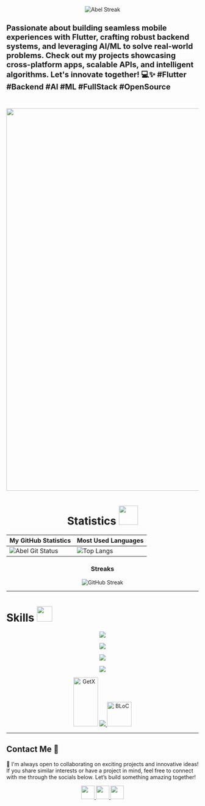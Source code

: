 <div align="center"> 
 
![Abel Streak](https://github-widgetbox.vercel.app/api/profile?username=abel3ri&data=followers,repositories,stars,commits&theme=viridescent)
</div>




<h4 style="font-size: 20px;">
  Passionate about building seamless mobile experiences with Flutter, crafting robust backend systems, and leveraging AI/ML to solve real-world problems. Check out my projects showcasing cross-platform apps, scalable APIs, and intelligent algorithms. Let's innovate together! 💻✨
#Flutter #Backend #AI #ML #FullStack #OpenSource
</h4>

<br>

<img src="https://user-images.githubusercontent.com/74038190/212284100-561aa473-3905-4a80-b561-0d28506553ee.gif" width="1000">

<br>

<div align="center">

# Statistics <img src="https://media4.giphy.com/media/MIGbtLZoVjbl0bYbAd/giphy.gif?cid=ecf05e472t2h0i8d7dcjaoau9iqtchhr899hxmpxzzgc7lyw&rid=giphy.gif" width="50" > 

| My GitHub Statistics | Most Used Languages |
| --- | --- |
| ![Abel Git Status](https://github-readme-stats.vercel.app/api?username=abel3ri&show_icons=true&theme=dark&hide_title=true&count_private=true) | ![Top Langs](https://github-readme-stats.vercel.app/api/top-langs?username=abel3ri&show_icons=true&locale=en&layout=compact&theme=dark) |

</div>

<div align="center">

### Streaks
![GitHub Streak](https://streak-stats.demolab.com/?user=abel3ri&theme=dark&locale=en&fire=0EEBA8)

</div>

---

# Skills <img src='https://user-images.githubusercontent.com/74038190/206662607-d9e7591e-bbf9-42f9-9386-29efc927bc16.gif' width="40"> 

<p align="center">
  <a href="https://skillicons.dev">
    <img src="https://skillicons.dev/icons?i=html,css,javascript,dart,php,typescript,python,java,c++" />
  </a>
</p>

<p align="center">
  <a href="https://skillicons.dev">
    <img src="https://skillicons.dev/icons?i=flutter,vue,nuxt,express,laravel,nodejs,mongodb,postgres,mysql,tailwind,react,sklearn,tensorflow" />
  </a>
</p>

<p align="center">
  <a href="https://skillicons.dev">
    <img src="https://skillicons.dev/icons?i=github,git,postman,vercel,heroku,netlify,docker" />
  </a>
</p>

<p align="center">
  <a href="https://skillicons.dev">
    <img src="https://skillicons.dev/icons?i=firebase,supabase,figma" />
  </a>
</p>

<p align="center">
	<img alt="GetX" height="128px" width="64px" src="https://miro.medium.com/v2/resize:fit:922/1*Tq-uyy_zuYx_8LWB2sxJ1Q.jpeg">
  <a href="https://skillicons.dev">
    <img src="https://skillicons.dev/icons?i=pinia,redux" />
	  <img alt="BLoC" height="64px" width="64px" src="https://shop.bloclibrary.dev/cdn/shop/products/kiss-cut-stickers-5.5x5.5-default-606a33ae77a7e_grande.jpg?v=1617572787">
  </a>
</p>




---

## Contact Me 🚀

🚀 I'm always open to collaborating on exciting projects and innovative ideas! If you share similar interests or have a project in mind, feel free to connect with me through the socials below. Let’s build something amazing together!
<p align="center">
  <a href='https://www.linkedin.com/in/abel-merete/'>
    <img src="https://cdn.worldvectorlogo.com/logos/linkedin-icon-3.svg" height="35px" width="35px"/>
  </a>
  <a href='mailto:abelmerete22@gmail.com'>
    <img src="https://cdn.worldvectorlogo.com/logos/official-gmail-icon-2020-.svg" height="35px" width="35px"/>
  </a>
  <a href='https://t.me/a_be_l'>
    <img src="https://cdn.worldvectorlogo.com/logos/telegram.svg" height="35px" width="35px"/>
  </a>
</p>

